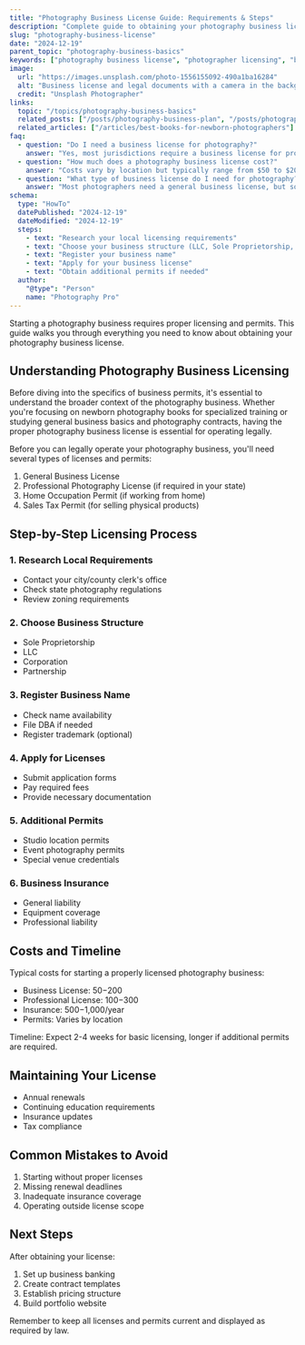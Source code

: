 ```yaml
---
title: "Photography Business License Guide: Requirements & Steps"
description: "Complete guide to obtaining your photography business license, including state requirements, costs, and step-by-step application process."
slug: "photography-business-license"
date: "2024-12-19"
parent_topic: "photography-business-basics"
keywords: ["photography business license", "photographer licensing", "business permits", "photography legal requirements"]
image:
  url: "https://images.unsplash.com/photo-1556155092-490a1ba16284"
  alt: "Business license and legal documents with a camera in the background"
  credit: "Unsplash Photographer"
links:
  topic: "/topics/photography-business-basics"
  related_posts: ["/posts/photography-business-plan", "/posts/photography-insurance-basics"]
  related_articles: ["/articles/best-books-for-newborn-photographers"]
faq:
  - question: "Do I need a business license for photography?"
    answer: "Yes, most jurisdictions require a business license for professional photography services, even if you're operating from home."
  - question: "How much does a photography business license cost?"
    answer: "Costs vary by location but typically range from $50 to $200 annually for a basic business license."
  - question: "What type of business license do I need for photography?"
    answer: "Most photographers need a general business license, but some areas may require additional permits for commercial photography or studio operations."
schema:
  type: "HowTo"
  datePublished: "2024-12-19"
  dateModified: "2024-12-19"
  steps:
    - text: "Research your local licensing requirements"
    - text: "Choose your business structure (LLC, Sole Proprietorship, etc.)"
    - text: "Register your business name"
    - text: "Apply for your business license"
    - text: "Obtain additional permits if needed"
  author:
    "@type": "Person"
    name: "Photography Pro"
---
```


Starting a photography business requires proper licensing and permits. This guide walks you through everything you need to know about obtaining your photography business license.

## Understanding Photography Business Licensing

Before diving into the specifics of business permits, it's essential to understand the broader context of the photography business. Whether you're focusing on newborn photography books for specialized training or studying general business basics and photography contracts, having the proper photography business license is essential for operating legally.

Before you can legally operate your photography business, you'll need several types of licenses and permits:

1. General Business License
2. Professional Photography License (if required in your state)
3. Home Occupation Permit (if working from home)
4. Sales Tax Permit (for selling physical products)

## Step-by-Step Licensing Process

### 1. Research Local Requirements
- Contact your city/county clerk's office
- Check state photography regulations
- Review zoning requirements

### 2. Choose Business Structure
- Sole Proprietorship
- LLC
- Corporation
- Partnership

### 3. Register Business Name
- Check name availability
- File DBA if needed
- Register trademark (optional)

### 4. Apply for Licenses
- Submit application forms
- Pay required fees
- Provide necessary documentation

### 5. Additional Permits
- Studio location permits
- Event photography permits
- Special venue credentials

### 6. Business Insurance
- General liability
- Equipment coverage
- Professional liability

## Costs and Timeline

Typical costs for starting a properly licensed photography business:
- Business License: $50-$200
- Professional License: $100-$300
- Insurance: $500-$1,000/year
- Permits: Varies by location

Timeline: Expect 2-4 weeks for basic licensing, longer if additional permits are required.

## Maintaining Your License

- Annual renewals
- Continuing education requirements
- Insurance updates
- Tax compliance

## Common Mistakes to Avoid

1. Starting without proper licenses
2. Missing renewal deadlines
3. Inadequate insurance coverage
4. Operating outside license scope

## Next Steps

After obtaining your license:
1. Set up business banking
2. Create contract templates
3. Establish pricing structure
4. Build portfolio website

Remember to keep all licenses and permits current and displayed as required by law.